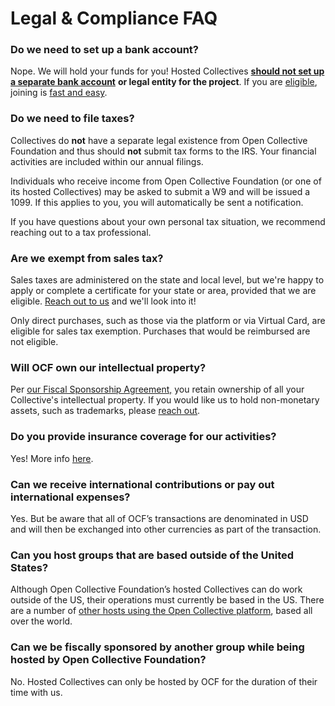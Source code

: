 # Legal & Compliance FAQ

### **Do we need to set up a bank account?**

Nope. We will hold your funds for you! Hosted Collectives [**should not set up a separate bank account**](https://docs.opencollective.foundation/how-it-works/processes-and-limitations) **or legal entity for the project**. If you are [eligible](https://docs.opencollective.foundation/getting-started/eligibility), joining is [fast and easy](https://docs.opencollective.foundation/getting-started/how-to-apply).

### **Do we need to file taxes?**

Collectives do **not** have a separate legal existence from Open Collective Foundation and thus should **not** submit tax forms to the IRS. Your financial activities are included within our annual filings.

Individuals who receive income from Open Collective Foundation (or one of its hosted Collectives) may be asked to submit a W9 and will be issued a 1099. If this applies to you, you will automatically be sent a notification.

If you have questions about your own personal tax situation, we recommend reaching out to a tax professional.

### **Are we exempt from sales tax?**

Sales taxes are administered on the state and local level, but we're happy to apply or complete a certificate for your state or area, provided that we are eligible. [Reach out to us](mailto:contact@opencollective.foundation) and we'll look into it!

Only direct purchases, such as those via the platform or via Virtual Card, are eligible for sales tax exemption. Purchases that would be reimbursed are not eligible.

### **Will OCF own our intellectual property?**

Per [our Fiscal Sponsorship Agreement,](https://docs.google.com/document/u/2/d/e/2PACX-1vQ\_fs7IOojAHaMBKYtaJetlTXJZLnJ7flIWkwxUSQtTkWUMtwFYC2ssb-ooBnT-Ldl6wbVhNQiCkSms/pub) you retain ownership of all your Collective's intellectual property. If you would like us to hold non-monetary assets, such as trademarks, please [reach out](mailto:contact@opencollective.foundation).

### **Do you provide insurance coverage for our activities?**

Yes! More info [here](../what-we-offer/liability-insurance.md).

### **Can we receive international contributions or pay out international expenses?**

Yes. But be aware that all of OCF’s transactions are denominated in USD and will then be exchanged into other currencies as part of the transaction.

### **Can you host groups that are based outside of the United States?**

Although Open Collective Foundation’s hosted Collectives can do work outside of the US, their operations must currently be based in the US. There are a number of [other hosts using the Open Collective platform](https://opencollective.com/hosts), based all over the world.

### **Can we be fiscally sponsored by another group while being hosted by Open Collective Foundation?**

No. Hosted Collectives can only be hosted by OCF for the duration of their time with us.
